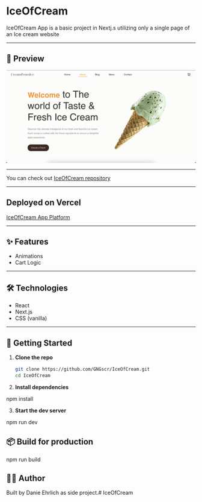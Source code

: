 # IceOfCream

IceOfCream App is a basic project in Nextj.s utilizing only a single page of an Ice cream website

---

## 📸 Preview

![IceOfCream App Preview](./public/images/screenshot.png)

---

You can check out [IceOfCream repository](https://github.com/GNGscr/IceOfCream) 

---

## Deployed on Vercel

[IceOfCream App Platform](https://ice-of-cream.vercel.app/)

---

## ✨ Features

- Animations
- Cart Logic

---

## 🛠️ Technologies

- React
- Next.js
- CSS (vanilla)

---

## 🚀 Getting Started

1. **Clone the repo**  
   ```bash
   git clone https://github.com/GNGscr/IceOfCream.git
   cd IceOfCream

2. **Install dependencies**  

  npm install

3. **Start the dev server**

  npm run dev

## 📦 Build for production

  npm run build


## 👨‍💻 Author

  Built by Danie Ehrlich as side project.# IceOfCream

